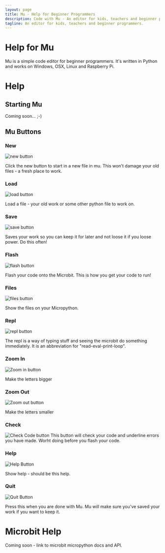 ```yaml
---
layout: page
title: Mu - Help for Beginner Programmers
description: Code with Mu - An editor for kids, teachers and beginner programmers.
tagline: An editor for kids, teachers and beginner programmers.
---
```

<div class="jumbotron">
    <h1>Help for Mu</h1>
    <p class="lead">Mu is a simple code editor for beginner
    programmers. It's written in Python and works on Windows, OSX, Linux and Raspberry Pi.</p>
</div>

# Help

## Starting Mu

Coming soon... ;-)

## Mu Buttons

### New
![new button](/help/buttons/new.jpg)

Click the new button to start in a new file in mu. This won't damage your old files - a fresh place to work.

### Load
![load button](/help/buttons/load.jpg)

Load a file - your old work or some other python file to work on. 

### Save
![save button](/help/buttons/save.jpg)

Saves your work so you can keep it for later and not loose it if you loose power. Do this often!

### Flash
![flash button](/help/buttons/flash.jpg)

Flash your code onto the Microbit. This is how you get your code to run! 

### Files
![files button](/help/buttons/files.jpg)

Show the files on your Micropython.

### Repl

![repl button](/help/buttons/repl.jpg)

The repl is a way of typing stuff and seeing the microbit do something immediately. It is an abbreviation for "read-eval-print-loop".
 
### Zoom In
 
![Zoom in button](/help/buttons/zoomin.jpg)

Make the letters bigger

### Zoom Out
![Zoom out button](/help/buttons/zoomout.jpg)

Make the letters smaller

### Check
![Check Code button](/help/buttons/check.jpg)
This button will check your code and underline errors you have made. Worht doing before you flash your code.

### Help
![Help Button](/help/buttons/help.jpg)

Show help - should be this help.

### Quit
![Quit Button](/help/buttons/quit.jpg)

Press this when you are done with Mu. 
Mu will make sure you've saved your work if you want to keep it.

# Microbit Help

Coming soon - link to microbit micropython docs and API.